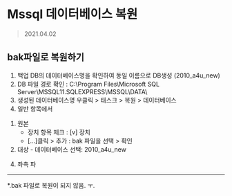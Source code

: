 # Mssql 데이터베이스 복원 
> 2021.04.02 

## bak파일로 복원하기 
1. 백업 DB의 데이터베이스명을 확인하여 동일 이름으로 DB생성 (2010_a4u_new)
2. DB 파일 경로 확인 : C:\Program Files\Microsoft SQL Server\MSSQL11.SQLEXPRESS\MSSQL\DATA\
3. 생성된 데이터베이스명 우클릭 > 태스크 > 복원 > 데이터베이스
4. 일반 항목에서 
  1) 원본
     - 장치 항목 체크 : [v] 장치
     - [...]클릭 > 추가 : bak 파일을 선택 > 확인 
  2) 대상
    - 데이터베이스 선택: 2010_a4u_new
     
4. 좌측 파

---------
*.bak 파일로 복원이 되지 않음. ㅜ. 
